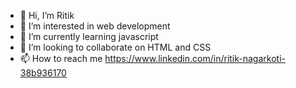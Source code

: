 - 👋 Hi, I’m Ritik
- 👀 I’m interested in web development
- 🌱 I’m currently learning javascript
- 💞️ I’m looking to collaborate on HTML and CSS
- 📫 How to reach me https://www.linkedin.com/in/ritik-nagarkoti-38b936170

<!---
ritik1030/ritik1030 is a ✨ special ✨ repository because its `README.md` (this file) appears on your GitHub profile.
You can click the Preview link to take a look at your changes.
--->

